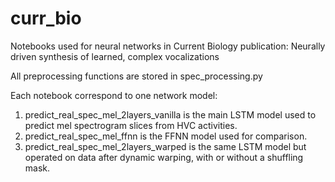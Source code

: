 # curr_bio
Notebooks used for neural networks in Current Biology publication: Neurally driven synthesis of learned, complex vocalizations

All preprocessing functions are stored in spec_processing.py

Each notebook correspond to one network model:
1. predict_real_spec_mel_2layers_vanilla is the main LSTM model used to predict mel spectrogram slices from HVC activities.
3. predict_real_spec_mel_ffnn is the FFNN model used for comparison.
5. predict_real_spec_mel_2layers_warped is the same LSTM model but operated on data after dynamic warping, with or without a shuffling mask.

